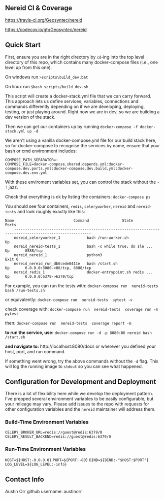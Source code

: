 ## Nereid CI & Coverage

https://travis-ci.org/Geosyntec/nereid

https://codecov.io/gh/Geosyntec/nereid


## Quick Start

First, ensure you are in the right directory by `cd`-ing into the top level directory of this repo, which contains many docker-compose files (i.e., one level up from this one).

On windows run
`>scripts\build_dev.bat`

On linux run
`$bash scripts/build_dev.sh`

This script will create a docker-stack.yml file that we can carry forward. This approach lets us define services, variables, connections and commands differently depending on if we are developing, deploying, testing, or just playing around. Right now we are in dev, so we are building a dev version of the stack.

Then we can get our containers up by running
`docker-compose -f docker-stack.yml up -d`

We aren't using a vanilla docker-compose.yml file for our build stack here, so for docker-compose to recognise the services by name, ensure that your bash or cmd environment includes:

```
COMPOSE_PATH_SEPARATOR=:
COMPOSE_FILE=docker-compose.shared.depends.yml:docker-compose.dev.ports.yml:docker-compose.dev.build.yml:docker-compose.dev.env.yml
```
With these enviroment variables set, you can control the stack without the `-f` jazz.

Check that everything is ok by listing the containers:
`docker-compose ps`

You should see four containers, `redis`, `celeryworker`, `nereid` and `nereid-tests` and look roughly exactly like this:
```
Name                           Command               State                Ports
    ---------------------------------------------------------------------------------------------------------
    nereid_celeryworker_1            bash /run-worker.sh              Up
    nereid_nereid-tests_1            bash -c while true; do sle ...   Up       8888/tcp
    nereid_nereid_1                  python3                          Exit 0
    nereid_nereid_run_db0cede0411e   bash /start.sh                   Up       0.0.0.0:8080->80/tcp, 8888/tcp
    nereid_redis_1                   docker-entrypoint.sh redis ...   Up       0.0.0.0:6379->6379/tcp
```

For example, you can run the tests with:
`docker-compose run  nereid-tests  bash /run-tests.sh`

or equivalently:
`docker-compose run  nereid-tests  pytest -v`

check coverage with:
`docker-compose run  nereid-tests  coverage run -m pytest`

then:
`docker-compose run  nereid-tests  coverage report -m`

__to run the service, use:__
`docker-compose run -d -p 8080:80 nereid bash /start.sh`

__and navigate to:__
http://localhost:8080/docs
or wherever you defined your host, port, and run command.

If something went wrong, try the above commands without the `-d` flag. This will log the running image to `stdout` so you can see what happened.

## Configuration for Development and Deployment
There is a lot of flexibility here while we develop the deployment pattern. I've prepped several environment variables to be easily configurable, but your mileage may vary. Please add issues to the repo with requests for other configuration variables and the `nereid` maintainer will address them.

### Build-Time Environment Variables
`CELERY_BROKER_URL=redis://guest@redis:6379/0`
`CELERY_RESULT_BACKEND=redis://guest@redis:6379/0`

### Run-Time Environment Variables
`HOST=${HOST:-0.0.0.0}`
`PORT=${PORT:-80}`
`BIND=${BIND:-"$HOST:$PORT"}`
`LOG_LEVEL=${LOG_LEVEL:-info}`

## Contact Info
Austin Orr
github username: austinorr
